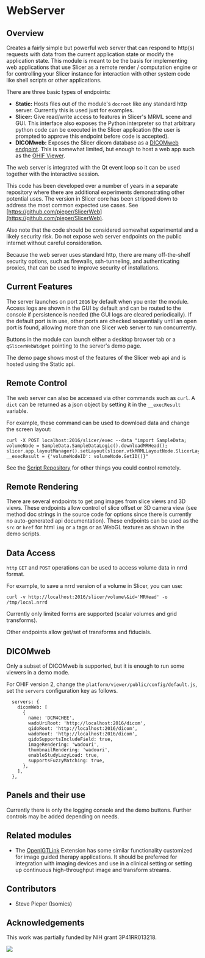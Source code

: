 # WebServer

## Overview

Creates a fairly simple but powerful web server that can respond to http(s) requests with data from the current application state or modify the application state. This module is meant to be the basis for implementing web applications that use Slicer as a remote render / computation engine or for controlling your Slicer instance for interaction with other system code like shell scripts or other applications.

There are three basic types of endpoints:
- **Static:** Hosts files out of the module's `docroot` like any standard http server. Currently this is used just for examples.
- **Slicer:** Give read/write access to features in Slicer's MRML scene and GUI. This interface also exposes the Python interpreter so that arbitrary python code can be executed in the Slicer application (the user is prompted to approve this endpoint before code is accepted).
- **DICOMweb:** Exposes the Slicer dicom database as a [DICOMweb endpoint](https://www.dicomstandard.org/dicomweb). This is somewhat limited, but enough to host a web app such as the [OHIF Viewer](https://ohif.org/).

The web server is integrated with the Qt event loop so it can be used together with the interactive session.

This code has been developed over a number of years in a separate repository where there are additional experiments demonstrating other potential uses. The version in Slicer core has been stripped down to address the most common expected use cases. See [https://github.com/pieper/SlicerWeb](https://github.com/pieper/SlicerWeb).

Also note that the code should be considered somewhat experimental and a likely security risk.  Do not expose web server endpoints on the public internet without careful consideration.

Because the web server uses standard http, there are many off-the-shelf security options, such as firewalls, ssh-tunneling, and authenticating proxies, that can be used to improve security of installations.

## Current Features

The server launches on port `2016` by default when you enter the module. Access logs are shown in the GUI by default and can be routed to the console if persistence is needed (the GUI logs are cleared periodically).  If the default port is in use, other ports are checked sequentially until an open port is found, allowing more than one Slicer web server to run concurrently.

Buttons in the module can launch either a desktop browser tab or a `qSlicerWebWidget` pointing to the server's demo page.

The demo page shows most of the features of the Slicer web api and is hosted using the Static api.

## Remote Control

The web server can also be accessed via other commands such as `curl`. A `dict` can be returned as a json object by setting it in the `__execResult` variable.

For example, these command can be used to download data and change the screen layout:

```
curl -X POST localhost:2016/slicer/exec --data "import SampleData; volumeNode = SampleData.SampleDataLogic().downloadMRHead(); slicer.app.layoutManager().setLayout(slicer.vtkMRMLLayoutNode.SlicerLayoutOneUpRedSliceView); __execResult = {'volumeNodeID': volumeNode.GetID()}"
```

See the [Script Repository](../../developer_guide/script_repository.md) for other things you could control remotely.

## Remote Rendering

There are several endpoints to get png images from slice views and 3D views. These endpoints allow control of slice offset or 3D camera view (see method doc strings in the source code for options since there is currently no auto-generated api documentation).  These endpoints can be used as the `src` or `href` for html `img` or `a` tags or as WebGL textures as shown in the demo scripts.

## Data Access

`http` `GET` and `POST` operations can be used to access volume data in nrrd format.

For example, to save a nrrd version of a volume in Slicer, you can use:
```
curl -v http://localhost:2016/slicer/volume\&id='MRHead' -o /tmp/local.nrrd
```

Currently only limited forms are supported (scalar volumes and grid transforms).

Other endpoints allow get/set of transforms and fiducials.

## DICOMweb

Only a subset of DICOMweb is supported, but it is enough to run some viewers in a demo mode.

For OHIF version 2, change the `platform/viewer/public/config/default.js`, set the `servers` configuration key as follows.

```
  servers: {
    dicomWeb: [
      {
        name: 'DCM4CHEE',
        wadoUriRoot: 'http://localhost:2016/dicom',
        qidoRoot: 'http://localhost:2016/dicom',
        wadoRoot: 'http://localhost:2016/dicom',
        qidoSupportsIncludeField: true,
        imageRendering: 'wadouri',
        thumbnailRendering: 'wadouri',
        enableStudyLazyLoad: true,
        supportsFuzzyMatching: true,
      },
    ],
  },
```

## Panels and their use

Currently there is only the logging console and the demo buttons. Further controls may be added depending on needs.


## Related modules

- The [OpenIGTLink](https://github.com/openigtlink/SlicerOpenIGTLink) Extension has some similar functionality customized for image guided therapy applications. It should be preferred for integration with imaging devices and use in a clinical setting or setting up continuous high-throughput image and transform streams.

## Contributors

- Steve Pieper (Isomics)

## Acknowledgements

This work was partially funded by NIH grant 3P41RR013218.

![](https://github.com/Slicer/Slicer/releases/download/docs-resources/logo_isomics.png)
